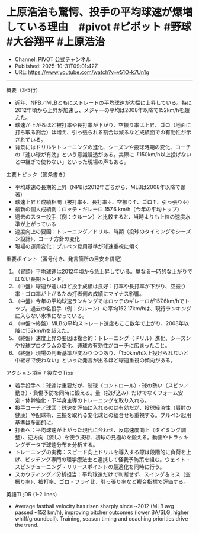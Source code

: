 # 上原浩治も驚愕、投手の平均球速が爆増している理由　#pivot #ピボット #野球 #大谷翔平 #上原浩治

- Channel: PIVOT 公式チャンネル
- Published: 2025-10-31T09:01:42Z
- URL: https://www.youtube.com/watch?v=v51O-k7Un1g

---

概要（3-5行）
- 近年、NPB／MLBともにストレートの平均球速が大幅に上昇している。特に2012年頃から上昇が加速し、メジャーの平均は2008年以降で152km/hを超えた。
- 球速が上がるほど被打率や長打率が下がり、空振り率は上昇、ゴロ（地面に打ち取る割合）は増え、引っ張られる割合は減るなど成績面での有効性が示されている。
- 背景にはドリルやトレーニングの進化、シーズンや投球時期の変化、コーチの「速い球が有効」という意識浸透がある。実際に「150km/h以上投げないと中継ぎで使わない」といった現場の声もある。

主要トピック（箇条書き）
- 平均球速の長期的上昇（NPBは2012年ごろから、MLBは2008年以降で顕著）
- 球速上昇と成績相関（被打率↓、長打率↓、空振り↑、ゴロ↑、引っ張り↓）
- 最新の個人成績例：ロッテ・ギレーロ 157.6 km/h（今年の平均トップ）
- 過去のスター投手（例：クルーン）と比較すると、当時よりも上位の速度水準が上がっている
- 速度向上の要因：トレーニング／ドリル、時期（投球のタイミングやシーズン設計）、コーチ方針の変化
- 現場の運用変化：ブルペン登用基準が球速重視に傾く

重要ポイント（番号付き、発言箇所の目安を併記）
1. （冒頭）平均球速は2012年頃から急上昇している。単なる一時的な上がりではない長期トレンド。  
2. （中盤）球速が速いほど投手成績は良好：打率や長打率が下がり、空振り率・ゴロ率が上がるため打者側の成績にマイナス影響。  
3. （中盤）今年の平均球速ランキングではロッテのギレーロが157.6km/hでトップ。過去の名投手（例：クルーン）の平均152.17km/hは、現行ランキングに入らない水準になっている。  
4. （中盤〜終盤）MLBの平均ストレート速度もここ数年で上がり、2008年以降に152km/hを超えた。  
5. （終盤）速度上昇の要因は複合的：トレーニング（ドリル）進化、シーズンや投球プログラムの変化、速球の有効性がコーチに広まったこと。  
6. （終盤）現場の判断基準が変わりつつあり、「150km/h以上投げられないと中継ぎで使わない」といった発言が出るほど球速重視の傾向がある。

アクション項目 / 役立つTips
- 若手投手へ：球速は重要だが、制球（コントロール）・球の勢い（スピン／動き）・負傷予防を同時に鍛える。量（投げ込み）だけでなくフォーム安定・体幹強化・下半身主導のトレーニングを取り入れる。  
- 投手コーチ／球団：球速を評価に入れるのは有効だが、投球経済性（肩肘の健康）や配球術、三振を取れる変化球との組合せも重視する。ブルペン起用基準は多面的に。  
- 打者へ：平均球速が上がった現代に合わせ、反応速度向上（タイミング調整）、逆方向（流し）を使う技術、初球の見極めを鍛える。動画やトラッキングデータで球速分布を分析する。  
- トレーニングの実務：スピード向上ドリルを導入する際は段階的に負荷を上げ、ピッチング専門の理学療法士と連携して怪我予防策を組む。ウェイト・スピンチューニング・リリースポイントの最適化を同時に行う。  
- スカウティング／分析担当：平均球速だけで判断せず、スイング＆ミス（空振り率）、被打率、ゴロ・フライ比、引っ張り率など複合指標で評価する。

英語TL;DR (1-2 lines)
- Average fastball velocity has risen sharply since ~2012 (MLB avg passed ~152 km/h), improving pitcher outcomes (lower BA/SLG, higher whiff/groundball). Training, season timing and coaching priorities drive the trend.
